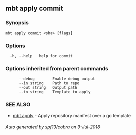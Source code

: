 ## mbt apply commit



### Synopsis




```
mbt apply commit <sha> [flags]
```

### Options

```
  -h, --help   help for commit
```

### Options inherited from parent commands

```
      --debug        Enable debug output
      --in string    Path to repo
      --out string   Output path
      --to string    Template to apply
```

### SEE ALSO
* [mbt apply](mbt_apply.md)	 - Apply repository manifest over a go template

###### Auto generated by spf13/cobra on 9-Jul-2018
